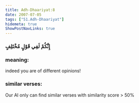 ```yaml
---
title: Adh-Dhaariyat:8
date: 2007-07-05
tags: ["51.Adh-Dhaariyat"]
hidemeta: true 
ShowPostNavLinks: true 
---
```

### إِنَّكُمْ لَفِي قَوْلٍ مُخْتَلِفٍ
### meaning: 
indeed you are of different opinions!
### similar verses: 

Our AI only can find similar verses with similarity score > 50% 




